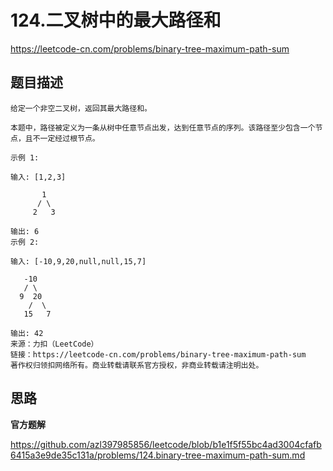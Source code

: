 # 124.二叉树中的最大路径和

https://leetcode-cn.com/problems/binary-tree-maximum-path-sum

## 题目描述

```
给定一个非空二叉树，返回其最大路径和。

本题中，路径被定义为一条从树中任意节点出发，达到任意节点的序列。该路径至少包含一个节点，且不一定经过根节点。

示例 1:

输入: [1,2,3]

       1
      / \
     2   3

输出: 6
示例 2:

输入: [-10,9,20,null,null,15,7]

   -10
   / \
  9  20
    /  \
   15   7

输出: 42
来源：力扣（LeetCode）
链接：https://leetcode-cn.com/problems/binary-tree-maximum-path-sum
著作权归领扣网络所有。商业转载请联系官方授权，非商业转载请注明出处。
```

## 思路

**官方题解**

https://github.com/azl397985856/leetcode/blob/b1e1f5f55bc4ad3004cfafb6415a3e9de35c131a/problems/124.binary-tree-maximum-path-sum.md
